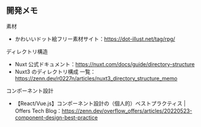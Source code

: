 ## 開発メモ

素材

- かわいいドット絵フリー素材サイト：https://dot-illust.net/tag/rpg/

ディレクトリ構造

- Nuxt 公式ドキュメント：https://nuxt.com/docs/guide/directory-structure
- Nuxt3 のディレクトリ構成 一覧：https://zenn.dev/r0227n/articles/nuxt3_directory_structure_memo

コンポーネント設計

- 【React/Vue.js】コンポーネント設計の（個人的）ベストプラクティス | Offers Tech Blog：https://zenn.dev/overflow_offers/articles/20220523-component-design-best-practice
